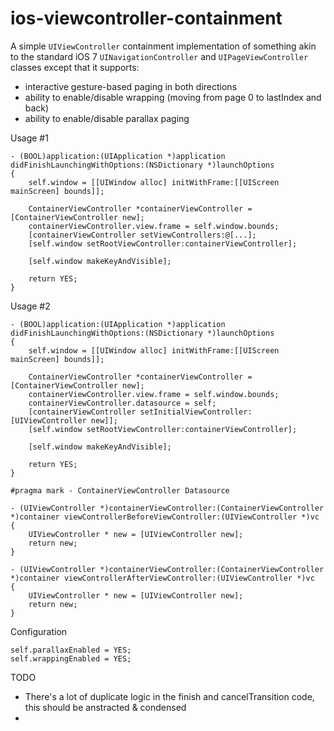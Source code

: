 ios-viewcontroller-containment
==============================

A simple `UIViewController` containment implementation of something akin to the standard iOS 7 `UINavigationController` and `UIPageViewController` classes except that it supports:

- interactive gesture-based paging in both directions
- ability to enable/disable wrapping (moving from page 0 to lastIndex and back)
- ability to enable/disable parallax paging  

Usage #1

    - (BOOL)application:(UIApplication *)application didFinishLaunchingWithOptions:(NSDictionary *)launchOptions
    {
        self.window = [[UIWindow alloc] initWithFrame:[[UIScreen mainScreen] bounds]];
        
        ContainerViewController *containerViewController = [ContainerViewController new];
        containerViewController.view.frame = self.window.bounds;
        [containerViewController setViewControllers:@[...];
        [self.window setRootViewController:containerViewController];
        
        [self.window makeKeyAndVisible];
    
        return YES;
    }
Usage #2

    - (BOOL)application:(UIApplication *)application didFinishLaunchingWithOptions:(NSDictionary *)launchOptions
    {
        self.window = [[UIWindow alloc] initWithFrame:[[UIScreen mainScreen] bounds]];
        
        ContainerViewController *containerViewController = [ContainerViewController new];
        containerViewController.view.frame = self.window.bounds;
        containerViewController.datasource = self;
        [containerViewController setInitialViewController:[UIViewController new]];
        [self.window setRootViewController:containerViewController];
        
        [self.window makeKeyAndVisible];
    
        return YES;
    }
    
    #pragma mark - ContainerViewController Datasource

    - (UIViewController *)containerViewController:(ContainerViewController *)container viewControllerBeforeViewController:(UIViewController *)vc
    {
        UIViewController * new = [UIViewController new];
        return new;
    }
    
    - (UIViewController *)containerViewController:(ContainerViewController *)container viewControllerAfterViewController:(UIViewController *)vc
    {
        UIViewController * new = [UIViewController new];
        return new;
    }

Configuration

    self.parallaxEnabled = YES;
    self.wrappingEnabled = YES;
    
TODO

- There's a lot of duplicate logic in the finish and cancelTransition code, this should be anstracted & condensed
- 
